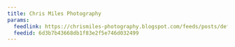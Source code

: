 ```yaml
---
title: Chris Miles Photography
params:
  feedlink: https://chrismiles-photography.blogspot.com/feeds/posts/default
  feedid: 6d3b7b43668db1f83e2f5e746d032499
---
```

